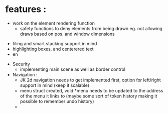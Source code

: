 

# features :

+ work on the element rendering function
  - safety functions to deny elements from being drawn eg. not allowing draws based on pos. and window dimensions
- tiling and smart stacking  support in mind
- highlighting boxes, and centerered text
- en

+ Security
  - implementing main scene as well as border control
+ Navigation :
  - JK 2d navigation needs to get implemented first, option for left/right support in mind (keep it scalable)
  - menu struct created, void *menu needs to be updated to the address of the menu it links to (maybe some sort of token history making it possible to remember undo history)
  - 
